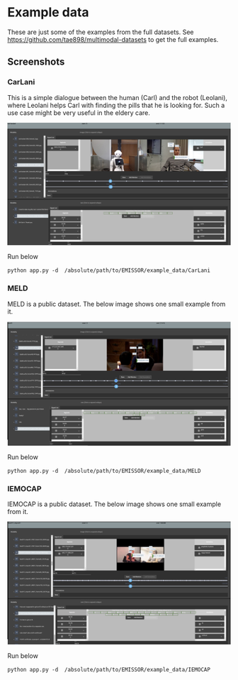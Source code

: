 # Example data

These are just some of the examples from the full datasets. See https://github.com/tae898/multimodal-datasets to get the full examples.


## Screenshots

### CarLani

This is a simple dialogue between the human (Carl) and the robot (Leolani), where Leolani helps Carl with finding the pills that he is looking for. Such a use case might be very useful in the eldery care.

![CarLani](CarLani/CarLani.png)

Run below
```
python app.py -d  /absolute/path/to/EMISSOR/example_data/CarLani
```

### MELD

MELD is a public dataset. The below image shows one small example from it.

![MELD](MELD/MELD.png)

Run below
```
python app.py -d  /absolute/path/to/EMISSOR/example_data/MELD
```

### IEMOCAP

IEMOCAP is a public dataset. The below image shows one small example from it.

![IEMOCAP](IEMOCAP/IEMOCAP.png)

Run below
```
python app.py -d  /absolute/path/to/EMISSOR/example_data/IEMOCAP
```
